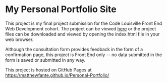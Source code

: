 # My Personal Portfolio Site

This project is my final project submission for the Code Louisville Front End Web Development cohort. The project can be viewed [here](https://matthewfante.github.io/Personal-Portfolio/) or the project files can be downloaded and viewed by opening the index.html file in your web browser. 

Although the consultation form provides feedback in the form of a confirmation page, this project is Front End only -- no data submitted in the form is saved or submitted in any way.

This project is hosted on GitHub Pages at https://matthewfante.github.io/Personal-Portfolio/
